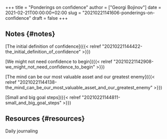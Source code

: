 +++
title = "Ponderings on confidence"
author = ["Georgi Bojinov"]
date = 2021-02-21T00:00:00+02:00
slug = "20210221141606-ponderings-on-confidence"
draft = false
+++

## Notes {#notes}

[The initial definition of confidence]({{< relref "20210221144422-the_initial_definition_of_confidence" >}})

[We might not need confidence to begin]({{< relref "20210221142908-we_might_not_need_confidence_to_begin" >}})

[The mind can be our most valuable asset and our greatest enemy]({{< relref "20210221144138-the_mind_can_be_our_most_valuable_asset_and_our_greatest_enemy" >}})

[Small and big goal steps]({{< relref "20210221144811-small_and_big_goal_steps" >}})


## Resources {#resources}

Daily journaling
